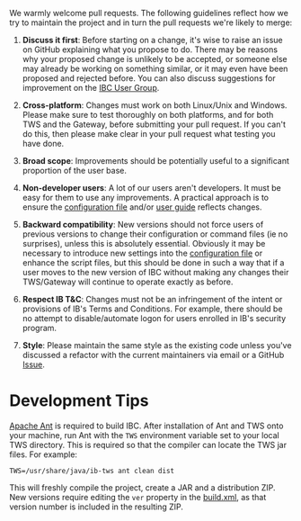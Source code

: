 We warmly welcome pull requests. The following guidelines reflect how we try
to maintain the project and in turn the pull requests we're likely to merge:

1. **Discuss it first**: Before starting on a change, it's wise to raise an
   issue on GitHub explaining what you propose to do. There may be reasons
   why your proposed change is unlikely to be accepted, or someone else may
   already be working on something similar, or it may even have been proposed
   and rejected before. You can also discuss suggestions for improvement on 
   the [IBC User Group](https://groups.io/g/IBC).
   
2. **Cross-platform**: Changes must work on both Linux/Unix and Windows.
   Please make sure to test thoroughly on both platforms, and for both TWS
   and the Gateway, before submitting your pull request. If you can't do this,
   then please make clear in your pull request what testing you have done.
   
3. **Broad scope**: Improvements should be potentially useful to a significant
   proportion of the user base.
   
4. **Non-developer users**: A lot of our users aren't developers. It must be
   easy for them to use any improvements. A practical approach is to ensure the
   [configuration file](resources/IBC.ini) and/or
   [user guide](userguide.md) reflects changes.
   
5. **Backward compatibility**: New versions should not force users of previous
   versions to change their configuration or command files (ie no surprises),
   unless this is absolutely essential. Obviously it may be necessary to 
   introduce new settings into the [configuration file](resources/IBC.ini)
   or enhance the script files, but this should be done in such a way that 
   if a user moves to the new version of IBC without making any changes
   their TWS/Gateway will continue to operate exactly as before.
   
6. **Respect IB T&C**: Changes must not be an infringement of the intent or
   provisions of IB's Terms and Conditions. For example, there should be no
   attempt to disable/automate logon for users enrolled in IB's security program.
   
7. **Style**: Please maintain the same style as the existing code unless you've
   discussed a refactor with the current maintainers via email or a GitHub
   [Issue](https://github.com/IbcAlpha/IBC/issues).

Development Tips
================
[Apache Ant](http://ant.apache.org/) is required to build IBC. After
installation of Ant and TWS onto your machine, run Ant with the `TWS`
environment variable set to your local TWS directory. This is required so that
the compiler can locate the TWS jar files. For example:

```
TWS=/usr/share/java/ib-tws ant clean dist
```

This will freshly compile the project, create a JAR and a distribution ZIP. New
versions require editing the `ver` property in the [build.xml](build.xml), as
that version number is included in the resulting ZIP.

